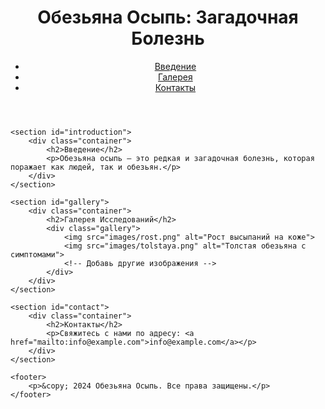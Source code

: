 <!DOCTYPE html>
<html lang="ru">
<head>
    <meta charset="UTF-8">
    <meta name="viewport" content="width=device-width, initial-scale=1.0">
    <title>Обезьяна Осыпь</title>
    <link rel="stylesheet" href="styles.css">
</head>
<body>
    <header>
        <h1>Обезьяна Осыпь: Загадочная Болезнь</h1>
        <nav>
            <ul>
                <li><a href="#introduction">Введение</a></li>
                <li><a href="#gallery">Галерея</a></li>
                <li><a href="#contact">Контакты</a></li>
            </ul>
        </nav>
    </header>

    <section id="introduction">
        <div class="container">
            <h2>Введение</h2>
            <p>Обезьяна осыпь — это редкая и загадочная болезнь, которая поражает как людей, так и обезьян.</p>
        </div>
    </section>

    <section id="gallery">
        <div class="container">
            <h2>Галерея Исследований</h2>
            <div class="gallery">
                <img src="images/rost.png" alt="Рост высыпаний на коже">
                <img src="images/tolstaya.png" alt="Толстая обезьяна с симптомами">
                <!-- Добавь другие изображения -->
            </div>
        </div>
    </section>

    <section id="contact">
        <div class="container">
            <h2>Контакты</h2>
            <p>Свяжитесь с нами по адресу: <a href="mailto:info@example.com">info@example.com</a></p>
        </div>
    </section>

    <footer>
        <p>&copy; 2024 Обезьяна Осыпь. Все права защищены.</p>
    </footer>
</body>
</html>
